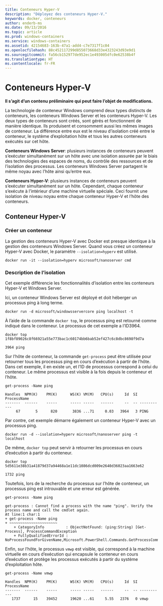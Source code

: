 ```yaml
---
title: Conteneurs Hyper-V
description: "Déployez des conteneurs Hyper-V."
keywords: docker, conteneurs
author: enderb-ms
ms.date: 09/13/2016
ms.topic: article
ms.prod: windows-containers
ms.service: windows-containers
ms.assetid: 42154683-163b-47a1-add4-c7e7317f1c04
ms.openlocfilehash: 88c452117299d855073668d33e4323243d93e9d1
ms.sourcegitcommit: fa56cb152977de952ec1e493005dfc0e62538b4f
ms.translationtype: HT
ms.contentlocale: fr-FR
---
```

# <a name="hyper-v-containers"></a>Conteneurs Hyper-V

**Il s’agit d’un contenu préliminaire qui peut faire l’objet de modifications.** 

La technologie de conteneur Windows comprend deux types distincts de conteneurs, les conteneurs Windows Server et les conteneurs Hyper-V. Les deux types de conteneurs sont créés, sont gérés et fonctionnent de manière identique. Ils produisent et consomment aussi les mêmes images de conteneur. La différence entre eux est le niveau d’isolation créé entre le conteneur, le système d’exploitation hôte et tous les autres conteneurs exécutés sur cet hôte.

**Conteneurs Windows Server**: plusieurs instances de conteneurs peuvent s’exécuter simultanément sur un hôte avec une isolation assurée par le biais des technologies des espaces de noms, du contrôle des ressources et de l’isolation des processus.  Les conteneurs Windows Server partagent le même noyau avec l’hôte ainsi qu’entre eux.

**Conteneurs Hyper-V**: plusieurs instances de conteneurs peuvent s’exécuter simultanément sur un hôte. Cependant, chaque conteneur s’exécute à l’intérieur d’une machine virtuelle spéciale. Ceci fournit une isolation de niveau noyau entre chaque conteneur Hyper-V et l’hôte des conteneurs.

## <a name="hyper-v-container"></a>Conteneur Hyper-V

### <a name="create-container"></a>Créer un conteneur

La gestion des conteneurs Hyper-V avec Docker est presque identique à la gestion des conteneurs Windows Server. Quand vous créez un conteneur Hyper-V avec Docker, le paramètre `--isolation=hyperv` est utilisé.

```none
docker run -it --isolation=hyperv microsoft/nanoserver cmd
```

### <a name="isolation-explanation"></a>Description de l’isolation

Cet exemple différencie les fonctionnalités d’isolation entre les conteneurs Hyper-V et Windows Server. 

Ici, un conteneur Windows Server est déployé et doit héberger un processus ping à long terme.

```none
docker run -d microsoft/windowsservercore ping localhost -t
```

À l’aide de la commande `docker top`, le processus ping est retourné comme indiqué dans le conteneur. Le processus de cet exemple a l’ID3964.

```none
docker top 1f8bf89026c8f66921a55e773bac1c60174bb6bab52ef427c6c8dbc8698f9d7a

3964 ping
```

Sur l’hôte de conteneur, la commande `get-process` peut être utilisée pour retourner tous les processus ping en cours d’exécution à partir de l’hôte. Dans cet exemple, il en existe un, et l’ID de processus correspond à celui du conteneur. Le même processus est visible à la fois depuis le conteneur et l’hôte.

```none
get-process -Name ping

Handles  NPM(K)    PM(K)      WS(K) VM(M)   CPU(s)     Id  SI ProcessName
-------  ------    -----      ----- -----   ------     --  -- -----------
     67       5      820       3836 ...71     0.03   3964   3 PING
```

Par contre, cet exemple démarre également un conteneur Hyper-V avec un processus ping. 

```none
docker run -d --isolation=hyperv microsoft/nanoserver ping -t localhost
```

De même, `docker top` peut servir à retourner les processus en cours d’exécution à partir du conteneur.

```none
docker top 5d5611e38b31a41879d37a94468a1e11dc1086dcd009e2640d36023aa1663e62

1732 ping
```

Toutefois, lors de la recherche du processus sur l’hôte de conteneur, un processus ping est introuvable et une erreur est générée.

```none
get-process -Name ping

get-process : Cannot find a process with the name "ping". Verify the process name and call the cmdlet again.
At line:1 char:1
+ get-process -Name ping
+ ~~~~~~~~~~~~~~~~~~~~~~
    + CategoryInfo          : ObjectNotFound: (ping:String) [Get-Process], ProcessCommandException
    + FullyQualifiedErrorId : NoProcessFoundForGivenName,Microsoft.PowerShell.Commands.GetProcessCommand
```

Enfin, sur l’hôte, le processus `vmwp` est visible, qui correspond à la machine virtuelle en cours d’exécution qui encapsule le conteneur en cours d’exécution et protège les processus exécutés à partir du système d’exploitation hôte.

```none
get-process -Name vmwp

Handles  NPM(K)    PM(K)      WS(K) VM(M)   CPU(s)     Id  SI ProcessName
-------  ------    -----      ----- -----   ------     --  -- -----------
   1737      15    39452      19620 ...61     5.55   2376   0 vmwp
```
